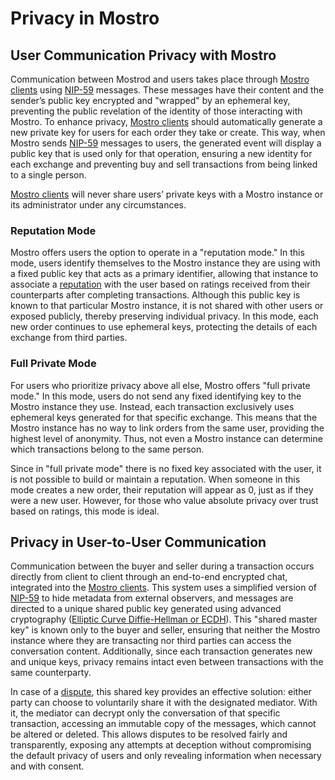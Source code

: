 # Privacy in Mostro

## User Communication Privacy with Mostro
Communication between Mostrod and users takes place through [Mostro clients](./clients.md) using [NIP-59](https://github.com/nostr-protocol/nips/blob/master/59.md) messages. These messages have their content and the sender’s public key encrypted and "wrapped" by an ephemeral key, preventing the public revelation of the identity of those interacting with Mostro. To enhance privacy, [Mostro clients](./clients.md) should automatically generate a new private key for users for each order they take or create. This way, when Mostro sends [NIP-59](https://github.com/nostr-protocol/nips/blob/master/59.md) messages to users, the generated event will display a public key that is used only for that operation, ensuring a new identity for each exchange and preventing buy and sell transactions from being linked to a single person.

[Mostro clients](./clients.md) will never share users’ private keys with a Mostro instance or its administrator under any circumstances.

### Reputation Mode

Mostro offers users the option to operate in a "reputation mode." In this mode, users identify themselves to the Mostro instance they are using with a fixed public key that acts as a primary identifier, allowing that instance to associate a [reputation](./reputation.md) with the user based on ratings received from their counterparts after completing transactions. Although this public key is known to that particular Mostro instance, it is not shared with other users or exposed publicly, thereby preserving individual privacy. In this mode, each new order continues to use ephemeral keys, protecting the details of each exchange from third parties.

### Full Private Mode

For users who prioritize privacy above all else, Mostro offers "full private mode." In this mode, users do not send any fixed identifying key to the Mostro instance they use. Instead, each transaction exclusively uses ephemeral keys generated for that specific exchange. This means that the Mostro instance has no way to link orders from the same user, providing the highest level of anonymity. Thus, not even a Mostro instance can determine which transactions belong to the same person.

Since in "full private mode" there is no fixed key associated with the user, it is not possible to build or maintain a reputation. When someone in this mode creates a new order, their reputation will appear as 0, just as if they were a new user. However, for those who value absolute privacy over trust based on ratings, this mode is ideal.

## Privacy in User-to-User Communication
Communication between the buyer and seller during a transaction occurs directly from client to client through an end-to-end encrypted chat, integrated into the [Mostro clients](./clients.md). This system uses a simplified version of [NIP-59](https://github.com/nostr-protocol/nips/blob/master/59.md) to hide metadata from external observers, and messages are directed to a unique shared public key generated using advanced cryptography ([Elliptic Curve Diffie-Hellman or ECDH](https://mostro.network/protocol/chat.html#shared-key)). This "shared master key" is known only to the buyer and seller, ensuring that neither the Mostro instance where they are transacting nor third parties can access the conversation content. Additionally, since each transaction generates new and unique keys, privacy remains intact even between transactions with the same counterparty.

In case of a [dispute](./disputes.md), this shared key provides an effective solution: either party can choose to voluntarily share it with the designated mediator. With it, the mediator can decrypt only the conversation of that specific transaction, accessing an immutable copy of the messages, which cannot be altered or deleted. This allows disputes to be resolved fairly and transparently, exposing any attempts at deception without compromising the default privacy of users and only revealing information when necessary and with consent.
